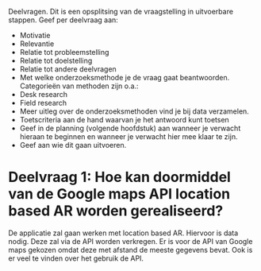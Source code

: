 Deelvragen.
Dit is een opsplitsing  van de vraagstelling in uitvoerbare stappen.
Geef per deelvraag aan:

- Motivatie
- Relevantie
- Relatie tot probleemstelling
- Relatie tot doelstelling
- Relatie tot andere deelvragen
- Met welke onderzoeksmethode je de vraag gaat beantwoorden. Categorieën van methoden zijn o.a.:
- Desk research
- Field research
- Meer uitleg over de onderzoeksmethoden vind je bij data verzamelen.
- Toetscriteria aan de hand waarvan je het antwoord kunt toetsen
- Geef in de planning (volgende hoofdstuk) aan wanneer je verwacht hieraan te beginnen en wanneer je verwacht hier mee klaar te zijn. 
- Geef aan wie dit gaan uitvoeren. 

# Deelvraag 1: Hoe kan doormiddel van de Google maps API location based AR worden gerealiseerd?
De applicatie zal gaan werken met location based AR. Hiervoor is data nodig. Deze zal via de API worden verkregen. 
Er is voor de API van Google maps gekozen omdat deze met afstand de meeste gegevens bevat. Ook is er veel te vinden over het gebruik de API. 
